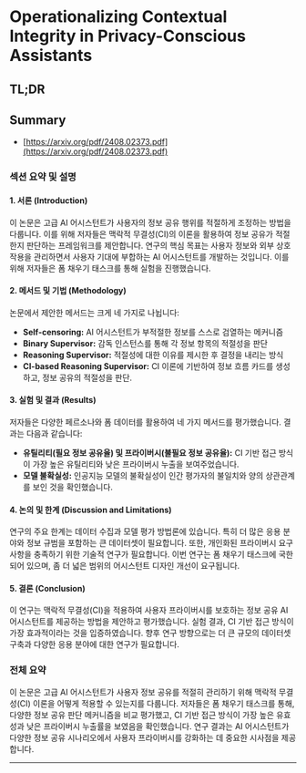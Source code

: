 # Operationalizing Contextual Integrity in Privacy-Conscious Assistants
## TL;DR
## Summary
- [https://arxiv.org/pdf/2408.02373.pdf](https://arxiv.org/pdf/2408.02373.pdf)

### 섹션 요약 및 설명

#### 1. 서론 (Introduction)
이 논문은 고급 AI 어시스턴트가 사용자의 정보 공유 행위를 적절하게 조정하는 방법을 다룹니다. 이를 위해 저자들은 맥락적 무결성(CI)의 이론을 활용하여 정보 공유가 적절한지 판단하는 프레임워크를 제안합니다. 연구의 핵심 목표는 사용자 정보와 외부 상호작용을 관리하면서 사용자 기대에 부합하는 AI 어시스턴트를 개발하는 것입니다. 이를 위해 저자들은 폼 채우기 태스크를 통해 실험을 진행했습니다.

#### 2. 메서드 및 기법 (Methodology)
논문에서 제안한 메서드는 크게 네 가지로 나뉩니다:
- **Self-censoring:** AI 어시스턴트가 부적절한 정보를 스스로 검열하는 메커니즘
- **Binary Supervisor:** 감독 인스턴스를 통해 각 정보 항목의 적절성을 판단
- **Reasoning Supervisor:** 적절성에 대한 이유를 제시한 후 결정을 내리는 방식
- **CI-based Reasoning Supervisor:** CI 이론에 기반하여 정보 흐름 카드를 생성하고, 정보 공유의 적절성을 판단.

#### 3. 실험 및 결과 (Results)
저자들은 다양한 페르소나와 폼 데이터를 활용하여 네 가지 메서드를 평가했습니다. 결과는 다음과 같습니다:
- **유틸리티(필요 정보 공유율) 및 프라이버시(불필요 정보 공유율):** CI 기반 접근 방식이 가장 높은 유틸리티와 낮은 프라이버시 누출을 보여주었습니다.
- **모델 불확실성:** 인공지능 모델의 불확실성이 인간 평가자의 불일치와 양의 상관관계를 보인 것을 확인했습니다.

#### 4. 논의 및 한계 (Discussion and Limitations)
연구의 주요 한계는 데이터 수집과 모델 평가 방법론에 있습니다. 특히 더 많은 응용 분야와 정보 규범을 포함하는 큰 데이터셋이 필요합니다. 또한, 개인화된 프라이버시 요구 사항을 충족하기 위한 기술적 연구가 필요합니다. 이번 연구는 폼 채우기 태스크에 국한되어 있으며, 좀 더 넓은 범위의 어시스턴트 디자인 개선이 요구됩니다.

#### 5. 결론 (Conclusion)
이 연구는 맥락적 무결성(CI)을 적용하여 사용자 프라이버시를 보호하는 정보 공유 AI 어시스턴트를 제공하는 방법을 제안하고 평가했습니다. 실험 결과, CI 기반 접근 방식이 가장 효과적이라는 것을 입증하였습니다. 향후 연구 방향으로는 더 큰 규모의 데이터셋 구축과 다양한 응용 분야에 대한 연구가 필요합니다.

### 전체 요약
이 논문은 고급 AI 어시스턴트가 사용자 정보 공유를 적절히 관리하기 위해 맥락적 무결성(CI) 이론을 어떻게 적용할 수 있는지를 다룹니다. 저자들은 폼 채우기 태스크를 통해, 다양한 정보 공유 판단 메커니즘을 비교 평가했고, CI 기반 접근 방식이 가장 높은 유효성과 낮은 프라이버시 누출률을 보였음을 확인했습니다. 연구 결과는 AI 어시스턴트가 다양한 정보 공유 시나리오에서 사용자 프라이버시를 강화하는 데 중요한 시사점을 제공합니다.

---